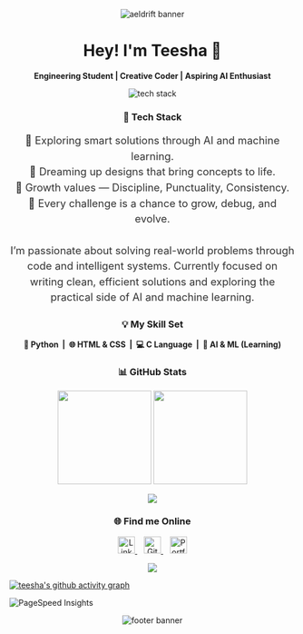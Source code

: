 <!-- About Me -->
<!-- Banner (Header) -->
<p align="center">
  <img src="https://capsule-render.vercel.app/api?type=waving&height=100&section=header&fontSize=48&fontColor=ffffff&color=0:4B0082,50:00C9A7,100:FFD700" alt="aeldrift banner" />
</p>


<!-- Greeting -->
<h1 align="center">Hey! I'm Teesha 👋</h1>
<p align="center"><b>Engineering Student | Creative Coder | Aspiring AI Enthusiast</b></p>

<!-- Tech Stack Icons -->
<p align="center">
  <img src="https://skillicons.dev/icons?i=html,css,python,figma,vscode&theme=light" alt="tech stack" />
</p>
<h3 align="center">🚀 Tech Stack</h3>

<!-- About Me -->
<p align="center" style="font-size: 1.15rem; color: #333; line-height: 1.5;">
🤖 Exploring smart solutions through AI and machine learning.<br>
🎨 Dreaming up designs that bring concepts to life.<br>
🚀 Growth values — Discipline, Punctuality, Consistency.<br>
  🧩 Every challenge is a chance to grow, debug, and evolve.<br><br>
I’m passionate about solving real-world problems through code and intelligent systems.  
Currently focused on writing clean, efficient solutions and exploring the practical side of AI and machine learning.
  
</p>

<!-- Skills Set -->
<h3 align="center">💡 My Skill Set</h3>
<p align="center">
  <b>🐍 Python &nbsp;|&nbsp; 🌐 HTML & CSS &nbsp;|&nbsp; 💻 C Language &nbsp;|&nbsp; 🤖 AI & ML (Learning)</b>
</p>

<!-- GitHub Stats -->
<h3 align="center">📊 GitHub Stats</h3>
<p align="center">
  <img src="https://github-readme-stats.vercel.app/api?username=aeldrift&show_icons=true&theme=transparent&hide_border=true&title_color=4B0082&icon_color=FFD700" height="165" />
  <img src="https://github-readme-streak-stats.herokuapp.com/?user=aeldrift&theme=transparent&hide_border=true&ring=00C9A7&currStreakLabel=FFD700" height="165" />
</p>
<p align="center">
  <img src="https://github-readme-stats.vercel.app/api/top-langs/?username=aeldrift&layout=compact&hide_border=true&title_color=4B0082" />
</p> 

<!-- Contact Section -->
<h3 align="center">🌐 Find me Online</h3>
<p align="center">
<!--   <a href="mailto:jindalteesha22@gmail.com" target="_blank">
    <img src="https://img.icons8.com/color/48/gmail--v1.png" alt="Gmail" height="30"/>
  </a>
  &nbsp;&nbsp; -->
<p align="center">
  <a href="https://www.linkedin.com/in/teesha-jindal-79a27531a" target="_blank" rel="noopener noreferrer">
    <img src="https://img.icons8.com/color/48/linkedin.png" alt="LinkedIn" height="30"/>
  </a>
  &nbsp;&nbsp;
  <a href="https://github.com/aeldrift" target="_blank" rel="noopener noreferrer">
    <img src="https://img.icons8.com/ios-glyphs/48/000000/github.png" alt="GitHub" height="30"/>
  </a>
  &nbsp;&nbsp;
  <a href="#" title="Portfolio Coming Soon">
  <img src="https://img.icons8.com/fluency/48/portfolio.png" alt="Portfolio" height="30"/>
</a>
</p>


<!-- Animated Typing Line -->   
<p align="center">
  <img src="https://readme-typing-svg.demolab.com?font=JetBrains+Mono&size=20&duration=2000&pause=1000&color=4B0082&center=true&vCenter=true&width=400&lines=Growth+is+my+goal!" />
</p>


<!--👀Profile Views 
![Profile Views](https://komarev.com/ghpvc/?username=aeldrift&color=blue&style=flat-square&align=end) -->

[![teesha's github activity graph](https://github-readme-activity-graph.vercel.app/graph?username=aeldrift&theme=react-dark)](https://github.com/ashutosh00710/github-readme-activity-graph)


![PageSpeed Insights](https://pagespeed-insights.herokuapp.com/?url=https://aeldrift.github.io)



<!-- Footer Banner -->
<p align="center">
  <img src="https://capsule-render.vercel.app/api?type=waving&height=100&section=footer&fontSize=48&fontColor=ffffff&color=0:4B0082,50:00C9A7,100:FFD700" alt="footer banner" />
</p>
